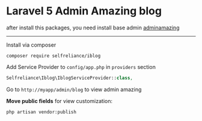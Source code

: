Laravel 5 Admin Amazing blog
======================
after install this packages, you need install base admin
[adminamazing](https://github.com/selfrelianceme/adminamazing)

-----------------
Install via composer
```
composer require selfreliance/iblog
```

Add Service Provider to `config/app.php` in `providers` section
```php
Selfreliance\Iblog\IblogServiceProvider::class,
```

Go to `http://myapp/admin/blog` to view admin amazing

**Move public fields** for view customization:

```
php artisan vendor:publish
``` 
